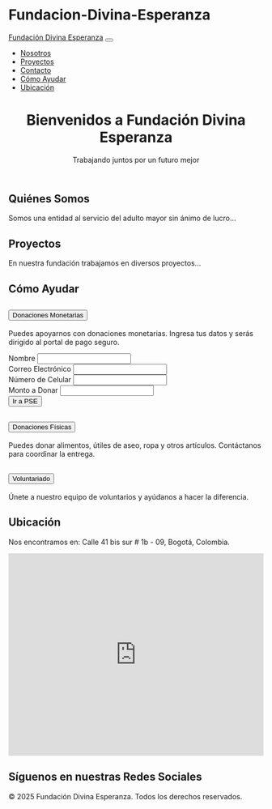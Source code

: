# Fundacion-Divina-Esperanza

<!DOCTYPE html>
<html lang="es">
<head>
    <meta charset="UTF-8">
    <meta name="viewport" content="width=device-width, initial-scale=1.0">
    <title>Fundación Divina Esperanza</title>
    <link href="https://cdn.jsdelivr.net/npm/bootstrap@5.3.0/dist/css/bootstrap.min.css" rel="stylesheet">
    <link rel="stylesheet" href="https://cdnjs.cloudflare.com/ajax/libs/font-awesome/6.4.0/css/all.min.css">
</head>
<body>
    <nav class="navbar navbar-expand-lg navbar-light bg-light">
        <div class="container">
            <a class="navbar-brand" href="#">Fundación Divina Esperanza</a>
            <button class="navbar-toggler" type="button" data-bs-toggle="collapse" data-bs-target="#navbarNav">
                <span class="navbar-toggler-icon"></span>
            </button>
            <div class="collapse navbar-collapse" id="navbarNav">
                <ul class="navbar-nav ms-auto">
                    <li class="nav-item"><a class="nav-link" href="#nosotros">Nosotros</a></li>
                    <li class="nav-item"><a class="nav-link" href="#proyectos">Proyectos</a></li>
                    <li class="nav-item"><a class="nav-link" href="#contacto">Contacto</a></li>
                    <li class="nav-item"><a class="nav-link" href="#ayuda">Cómo Ayudar</a></li>
                    <li class="nav-item"><a class="nav-link" href="#ubicacion">Ubicación</a></li>
                </ul>
            </div>
        </div>
    </nav>
    <header class="bg-primary text-white text-center py-5">
        <h1>Bienvenidos a Fundación Divina Esperanza</h1>
        <p>Trabajando juntos por un futuro mejor</p>
    </header>
    <section id="nosotros" class="container py-5">
        <h2>Quiénes Somos</h2>
        <p>Somos una entidad al servicio del adulto mayor sin ánimo de lucro...</p>
    </section>
    <section id="proyectos" class="container py-5">
        <h2>Proyectos</h2>
        <p>En nuestra fundación trabajamos en diversos proyectos...</p>
    </section>
    <section id="ayuda" class="container py-5">
        <h2>Cómo Ayudar</h2>
        <div class="accordion" id="accordionAyuda">
            <div class="accordion-item">
                <h2 class="accordion-header" id="headingMonetario">
                    <button class="accordion-button" type="button" data-bs-toggle="collapse" data-bs-target="#collapseMonetario" aria-expanded="true" aria-controls="collapseMonetario">
                        Donaciones Monetarias
                    </button>
                </h2>
                <div id="collapseMonetario" class="accordion-collapse collapse show" aria-labelledby="headingMonetario" data-bs-parent="#accordionAyuda">
                    <div class="accordion-body">
                        <p>Puedes apoyarnos con donaciones monetarias. Ingresa tus datos y serás dirigido al portal de pago seguro.</p>
                        <form>
                            <div class="mb-3">
                                <label for="nombreDonante" class="form-label">Nombre</label>
                                <input type="text" class="form-control" id="nombreDonante" required>
                            </div>
                            <div class="mb-3">
                                <label for="correoDonante" class="form-label">Correo Electrónico</label>
                                <input type="email" class="form-control" id="correoDonante" required>
                            </div>
                            <div class="mb-3">
                                <label for="telefonoDonante" class="form-label">Número de Celular</label>
                                <input type="tel" class="form-control" id="telefonoDonante" required>
                            </div>
                            <div class="mb-3">
                                <label for="montoDonacion" class="form-label">Monto a Donar</label>
                                <input type="number" class="form-control" id="montoDonacion" required>
                            </div>
                            <button type="submit" class="btn btn-primary">Ir a PSE</button>
                        </form>
                    </div>
                </div>
            </div>
            <div class="accordion-item">
                <h2 class="accordion-header" id="headingFisico">
                    <button class="accordion-button" type="button" data-bs-toggle="collapse" data-bs-target="#collapseFisico" aria-expanded="false" aria-controls="collapseFisico">
                        Donaciones Físicas
                    </button>
                </h2>
                <div id="collapseFisico" class="accordion-collapse collapse" aria-labelledby="headingFisico" data-bs-parent="#accordionAyuda">
                    <div class="accordion-body">
                        Puedes donar alimentos, útiles de aseo, ropa y otros artículos. Contáctanos para coordinar la entrega.
                    </div>
                </div>
            </div>
            <div class="accordion-item">
                <h2 class="accordion-header" id="headingVoluntariado">
                    <button class="accordion-button" type="button" data-bs-toggle="collapse" data-bs-target="#collapseVoluntariado" aria-expanded="false" aria-controls="collapseVoluntariado">
                        Voluntariado
                    </button>
                </h2>
                <div id="collapseVoluntariado" class="accordion-collapse collapse" aria-labelledby="headingVoluntariado" data-bs-parent="#accordionAyuda">
                    <div class="accordion-body">
                        Únete a nuestro equipo de voluntarios y ayúdanos a hacer la diferencia.
                    </div>
                </div>
            </div>
        </div>
    </section>
    <section id="ubicacion" class="container py-5">
        <h2>Ubicación</h2>
        <p>Nos encontramos en: Calle 41 bis sur # 1b - 09, Bogotá, Colombia.</p>
        <iframe src="https://www.google.com/maps?q=Calle+41+bis+sur+%23+1b+-+09,+Bogotá,+Colombia&output=embed" width="100%" height="400" style="border:0;" allowfullscreen="" loading="lazy"></iframe>
    </section>
    <section id="redes-sociales" class="container py-5 text-center">
        <h2>Síguenos en nuestras Redes Sociales</h2>
        <a href="https://www.facebook.com" target="_blank" class="mx-2">
            <i class="fab fa-facebook fa-3x text-primary"></i>
        </a>
        <a href="https://www.instagram.com" target="_blank" class="mx-2">
            <i class="fab fa-instagram fa-3x text-danger"></i>
        </a>
    </section>
    <footer class="text-center py-3 bg-dark text-white">
        <p>© 2025 Fundación Divina Esperanza. Todos los derechos reservados.</p>
    </footer>
    <script src="https://cdn.jsdelivr.net/npm/bootstrap@5.3.0/dist/js/bootstrap.bundle.min.js"></script>
</body>
</html>




